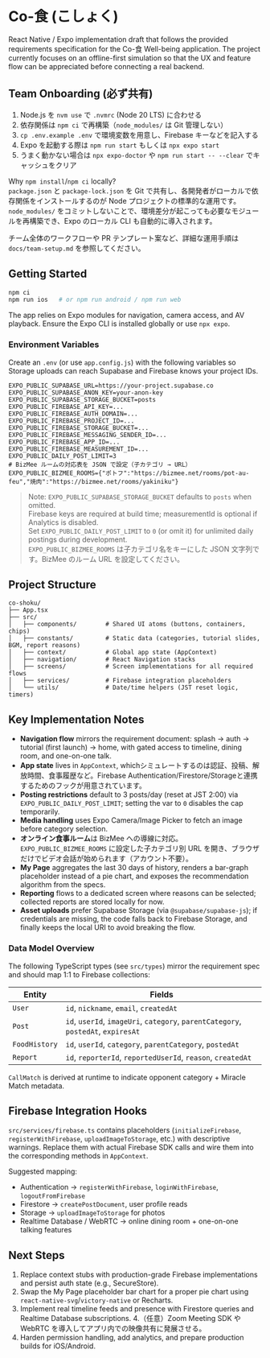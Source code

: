 # Co-食 (こしょく)

React Native / Expo implementation draft that follows the provided requirements specification for the Co-食 Well-being application. The project currently focuses on an offline-first simulation so that the UX and feature flow can be appreciated before connecting a real backend.

## Team Onboarding (必ず共有)

1. Node.js を `nvm use` で `.nvmrc` (Node 20 LTS) に合わせる  
2. 依存関係は `npm ci` で再構築（`node_modules/` は Git 管理しない）  
3. `cp .env.example .env` で環境変数を用意し、Firebase キーなどを記入する  
4. Expo を起動する際は `npm run start` もしくは `npx expo start`  
5. うまく動かない場合は `npx expo-doctor` や `npm run start -- --clear` でキャッシュをクリア

Why `npm install`/`npm ci` locally?  
`package.json` と `package-lock.json` を Git で共有し、各開発者がローカルで依存関係をインストールするのが Node プロジェクトの標準的な運用です。`node_modules/` をコミットしないことで、環境差分が起こっても必要なモジュールを再構築でき、Expo のローカル CLI も自動的に導入されます。

チーム全体のワークフローや PR テンプレート案など、詳細な運用手順は `docs/team-setup.md` を参照してください。

## Getting Started

```bash
npm ci
npm run ios   # or npm run android / npm run web
```

The app relies on Expo modules for navigation, camera access, and AV playback. Ensure the Expo CLI is installed globally or use `npx expo`.

### Environment Variables

Create an `.env` (or use `app.config.js`) with the following variables so Storage uploads can reach Supabase and Firebase knows your project IDs.

```
EXPO_PUBLIC_SUPABASE_URL=https://your-project.supabase.co
EXPO_PUBLIC_SUPABASE_ANON_KEY=your-anon-key
EXPO_PUBLIC_SUPABASE_STORAGE_BUCKET=posts
EXPO_PUBLIC_FIREBASE_API_KEY=...
EXPO_PUBLIC_FIREBASE_AUTH_DOMAIN=...
EXPO_PUBLIC_FIREBASE_PROJECT_ID=...
EXPO_PUBLIC_FIREBASE_STORAGE_BUCKET=...
EXPO_PUBLIC_FIREBASE_MESSAGING_SENDER_ID=...
EXPO_PUBLIC_FIREBASE_APP_ID=...
EXPO_PUBLIC_FIREBASE_MEASUREMENT_ID=...
EXPO_PUBLIC_DAILY_POST_LIMIT=3
# BizMee ルームの対応表を JSON で設定（子カテゴリ → URL）
EXPO_PUBLIC_BIZMEE_ROOMS={"ポトフ":"https://bizmee.net/rooms/pot-au-feu","焼肉":"https://bizmee.net/rooms/yakiniku"}
```

> Note: `EXPO_PUBLIC_SUPABASE_STORAGE_BUCKET` defaults to `posts` when omitted.  
> Firebase keys are required at build time; measurementId is optional if Analytics is disabled.  
> Set `EXPO_PUBLIC_DAILY_POST_LIMIT` to `0` (or omit it) for unlimited daily postings during development.  
> `EXPO_PUBLIC_BIZMEE_ROOMS` は子カテゴリ名をキーにした JSON 文字列です。BizMee のルーム URL を設定してください。

## Project Structure

```
co-shoku/
├── App.tsx
├── src/
│   ├── components/        # Shared UI atoms (buttons, containers, chips)
│   ├── constants/         # Static data (categories, tutorial slides, BGM, report reasons)
│   ├── context/           # Global app state (AppContext)
│   ├── navigation/        # React Navigation stacks
│   ├── screens/           # Screen implementations for all required flows
│   ├── services/          # Firebase integration placeholders
│   └── utils/             # Date/time helpers (JST reset logic, timers)
```

## Key Implementation Notes

- **Navigation flow** mirrors the requirement document: splash → auth → tutorial (first launch) → home, with gated access to timeline, dining room, and one-on-one talk.
- **App state** lives in `AppContext`, whichシミュレートするのは認証、投稿、解放時間、食事履歴など。Firebase Authentication/Firestore/Storageと連携するためのフックが用意されています。
- **Posting restrictions** default to 3 posts/day (reset at JST 2:00) via `EXPO_PUBLIC_DAILY_POST_LIMIT`; setting the var to `0` disables the cap temporarily.
- **Media handling** uses Expo Camera/Image Picker to fetch an image before category selection.
- **オンライン食事ルーム**は BizMee への導線に対応。`EXPO_PUBLIC_BIZMEE_ROOMS` に設定した子カテゴリ別 URL を開き、ブラウザだけでビデオ会話が始められます（アカウント不要）。
- **My Page** aggregates the last 30 days of history, renders a bar-graph placeholder instead of a pie chart, and exposes the recommendation algorithm from the specs.
- **Reporting** flows to a dedicated screen where reasons can be selected; collected reports are stored locally for now.
- **Asset uploads** prefer Supabase Storage (via `@supabase/supabase-js`); if credentials are missing, the code falls back to Firebase Storage, and finally keeps the local URI to avoid breaking the flow.

### Data Model Overview

The following TypeScript types (see `src/types`) mirror the requirement spec and should map 1:1 to Firebase collections:

| Entity | Fields |
| ------ | ------ |
| `User` | `id`, `nickname`, `email`, `createdAt` |
| `Post` | `id`, `userId`, `imageUri`, `category`, `parentCategory`, `postedAt`, `expiresAt` |
| `FoodHistory` | `id`, `userId`, `category`, `parentCategory`, `postedAt` |
| `Report` | `id`, `reporterId`, `reportedUserId`, `reason`, `createdAt` |

`CallMatch` is derived at runtime to indicate opponent category + Miracle Match metadata.

## Firebase Integration Hooks

`src/services/firebase.ts` contains placeholders (`initializeFirebase`, `registerWithFirebase`, `uploadImageToStorage`, etc.) with descriptive warnings. Replace them with actual Firebase SDK calls and wire them into the corresponding methods in `AppContext`.

Suggested mapping:

- Authentication → `registerWithFirebase`, `loginWithFirebase`, `logoutFromFirebase`
- Firestore → `createPostDocument`, user profile reads
- Storage → `uploadImageToStorage` for photos
- Realtime Database / WebRTC → online dining room + one-on-one talking features

## Next Steps

1. Replace context stubs with production-grade Firebase implementations and persist auth state (e.g., SecureStore).
2. Swap the My Page placeholder bar chart for a proper pie chart using `react-native-svg`/`victory-native` or Recharts.
3. Implement real timeline feeds and presence with Firestore queries and Realtime Database subscriptions.
4.（任意）Zoom Meeting SDK や WebRTC を導入してアプリ内での映像共有に発展させる。
5. Harden permission handling, add analytics, and prepare production builds for iOS/Android.
